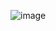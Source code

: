 ![image](https://github.com/anhshidou/For-EHC-Training-lab1/assets/120787381/aeeea8d1-9eb1-47f8-8ed6-69de9d412153)
